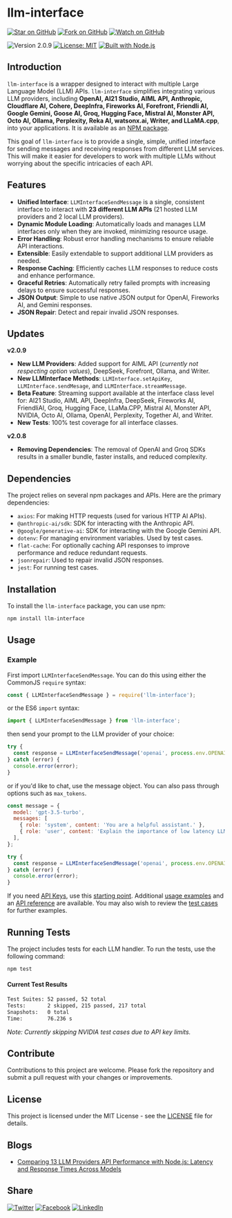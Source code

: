 # llm-interface

[![Star on GitHub](https://img.shields.io/github/stars/samestrin/llm-interface?style=social)](https://github.com/samestrin/llm-interface/stargazers) [![Fork on GitHub](https://img.shields.io/github/forks/samestrin/llm-interface?style=social)](https://github.com/samestrin/llm-interface/network/members) [![Watch on GitHub](https://img.shields.io/github/watchers/samestrin/llm-interface?style=social)](https://github.com/samestrin/llm-interface/watchers)

![Version 2.0.9](https://img.shields.io/badge/Version-2.0.9-blue) [![License: MIT](https://img.shields.io/badge/License-MIT-yellow.svg)](https://opensource.org/licenses/MIT) [![Built with Node.js](https://img.shields.io/badge/Built%20with-Node.js-green)](https://nodejs.org/)

## Introduction

`llm-interface` is a wrapper designed to interact with multiple Large Language Model (LLM) APIs. `llm-interface` simplifies integrating various LLM providers, including **OpenAI, AI21 Studio, AIML API, Anthropic, Cloudflare AI, Cohere, DeepInfra, Fireworks AI, Forefront, Friendli AI, Google Gemini, Goose AI, Groq, Hugging Face, Mistral AI, Monster API, Octo AI, Ollama, Perplexity, Reka AI, watsonx.ai, Writer, and LLaMA.cpp**, into your applications. It is available as an [NPM package](https://www.npmjs.com/package/llm-interface).

This goal of `llm-interface` is to provide a single, simple, unified interface for sending messages and receiving responses from different LLM services. This will make it easier for developers to work with multiple LLMs without worrying about the specific intricacies of each API.

## Features

- **Unified Interface**: `LLMInterfaceSendMessage` is a single, consistent interface to interact with **23 different LLM APIs** (21 hosted LLM providers and 2 local LLM providers).
- **Dynamic Module Loading**: Automatically loads and manages LLM interfaces only when they are invoked, minimizing resource usage.
- **Error Handling**: Robust error handling mechanisms to ensure reliable API interactions.
- **Extensible**: Easily extendable to support additional LLM providers as needed.
- **Response Caching**: Efficiently caches LLM responses to reduce costs and enhance performance.
- **Graceful Retries**: Automatically retry failed prompts with increasing delays to ensure successful responses.
- **JSON Output**: Simple to use native JSON output for OpenAI, Fireworks AI, and Gemini responses.
- **JSON Repair**: Detect and repair invalid JSON responses.

## Updates

**v2.0.9**

- **New LLM Providers**: Added support for AIML API (_currently not respecting option values_), DeepSeek, Forefront, Ollama, and Writer.
- **New LLMInterface Methods**: `LLMInterface.setApiKey`, `LLMInterface.sendMesage`, and `LLMInterface.streamMessage`.
- **Beta Feature**: Streaming support available at the interface class level for: AI21 Studio, AIML API, DeepInfra, DeepSeek, Fireworks AI, FriendliAI, Groq, Hugging Face, LLaMa.CPP, Mistral AI, Monster API, NVIDIA,
Octo AI, Ollama, OpenAI, Perplexity, Together AI, and Writer.
- **New Tests**: 100% test coverage for all interface classes.

**v2.0.8**

- **Removing Dependencies**: The removal of OpenAI and Groq SDKs results in a smaller bundle, faster installs, and reduced complexity.

## Dependencies

The project relies on several npm packages and APIs. Here are the primary dependencies:

- `axios`: For making HTTP requests (used for various HTTP AI APIs).
- `@anthropic-ai/sdk`: SDK for interacting with the Anthropic API.
- `@google/generative-ai`: SDK for interacting with the Google Gemini API.
- `dotenv`: For managing environment variables. Used by test cases.
- `flat-cache`: For optionally caching API responses to improve performance and reduce redundant requests.
- `jsonrepair`: Used to repair invalid JSON responses.
- `jest`: For running test cases.

## Installation

To install the `llm-interface` package, you can use npm:

```bash
npm install llm-interface
```

## Usage

### Example

First import `LLMInterfaceSendMessage`. You can do this using either the CommonJS `require` syntax:

```javascript
const { LLMInterfaceSendMessage } = require('llm-interface');
```

or the ES6 `import` syntax:

```javascript
import { LLMInterfaceSendMessage } from 'llm-interface';
```

then send your prompt to the LLM provider of your choice:

```javascript
try {
  const response = LLMInterfaceSendMessage('openai', process.env.OPENAI_API_KEY, 'Explain the importance of low latency LLMs.');
} catch (error) {
  console.error(error);
}
```

or if you'd like to chat, use the message object. You can also pass through options such as `max_tokens`.

```javascript
const message = {
  model: 'gpt-3.5-turbo',
  messages: [
    { role: 'system', content: 'You are a helpful assistant.' },
    { role: 'user', content: 'Explain the importance of low latency LLMs.' },
  ],
};

try {
  const response = LLMInterfaceSendMessage('openai', process.env.OPENAI_API_KEY, message, { max_tokens: 150 });
} catch (error) {
  console.error(error);
}
```

If you need [API Keys](/docs/APIKEYS.md), use this [starting point](/docs/APIKEYS.md). Additional [usage examples](/docs/USAGE.md) and an [API reference](/docs/API.md) are available. You may also wish to review the [test cases](/test/) for further examples.

## Running Tests

The project includes tests for each LLM handler. To run the tests, use the following command:

```bash
npm test
```

#### Current Test Results

```bash
Test Suites: 52 passed, 52 total
Tests:       2 skipped, 215 passed, 217 total
Snapshots:   0 total
Time:        76.236 s
```

_Note: Currently skipping NVIDIA test cases due to API key limits._

## Contribute

Contributions to this project are welcome. Please fork the repository and submit a pull request with your changes or improvements.

## License

This project is licensed under the MIT License - see the [LICENSE](/LICENSE) file for details.

## Blogs

- [Comparing 13 LLM Providers API Performance with Node.js: Latency and Response Times Across Models](https://dev.to/samestrin/comparing-13-llm-providers-api-performance-with-nodejs-latency-and-response-times-across-models-2ka4)

## Share

[![Twitter](https://img.shields.io/badge/X-Tweet-blue)](https://twitter.com/intent/tweet?text=Check%20out%20this%20awesome%20project!&url=https://github.com/samestrin/llm-interface) [![Facebook](https://img.shields.io/badge/Facebook-Share-blue)](https://www.facebook.com/sharer/sharer.php?u=https://github.com/samestrin/llm-interface) [![LinkedIn](https://img.shields.io/badge/LinkedIn-Share-blue)](https://www.linkedin.com/sharing/share-offsite/?url=https://github.com/samestrin/llm-interface)
